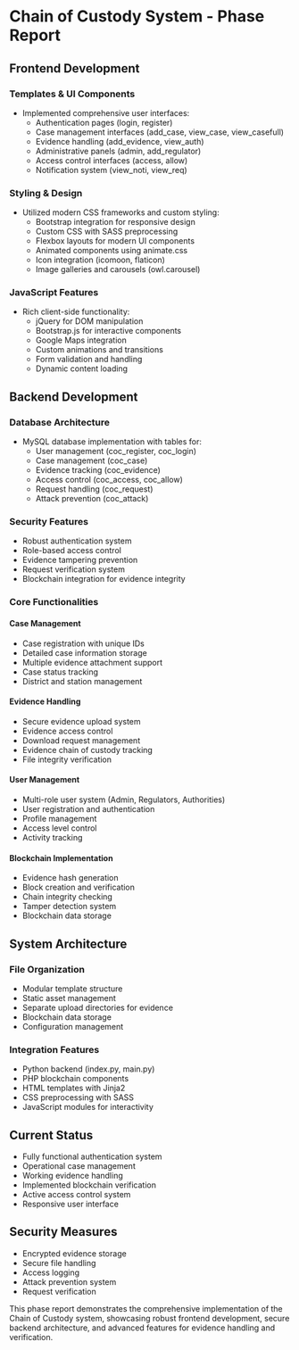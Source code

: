 # Chain of Custody System - Phase Report

## Frontend Development

### Templates & UI Components
- Implemented comprehensive user interfaces:
  - Authentication pages (login, register)
  - Case management interfaces (add_case, view_case, view_casefull)
  - Evidence handling (add_evidence, view_auth)
  - Administrative panels (admin, add_regulator)
  - Access control interfaces (access, allow)
  - Notification system (view_noti, view_req)

### Styling & Design
- Utilized modern CSS frameworks and custom styling:
  - Bootstrap integration for responsive design
  - Custom CSS with SASS preprocessing
  - Flexbox layouts for modern UI components
  - Animated components using animate.css
  - Icon integration (icomoon, flaticon)
  - Image galleries and carousels (owl.carousel)

### JavaScript Features
- Rich client-side functionality:
  - jQuery for DOM manipulation
  - Bootstrap.js for interactive components
  - Google Maps integration
  - Custom animations and transitions
  - Form validation and handling
  - Dynamic content loading

## Backend Development

### Database Architecture
- MySQL database implementation with tables for:
  - User management (coc_register, coc_login)
  - Case management (coc_case)
  - Evidence tracking (coc_evidence)
  - Access control (coc_access, coc_allow)
  - Request handling (coc_request)
  - Attack prevention (coc_attack)

### Security Features
- Robust authentication system
- Role-based access control
- Evidence tampering prevention
- Request verification system
- Blockchain integration for evidence integrity

### Core Functionalities

#### Case Management
- Case registration with unique IDs
- Detailed case information storage
- Multiple evidence attachment support
- Case status tracking
- District and station management

#### Evidence Handling
- Secure evidence upload system
- Evidence access control
- Download request management
- Evidence chain of custody tracking
- File integrity verification

#### User Management
- Multi-role user system (Admin, Regulators, Authorities)
- User registration and authentication
- Profile management
- Access level control
- Activity tracking

#### Blockchain Implementation
- Evidence hash generation
- Block creation and verification
- Chain integrity checking
- Tamper detection system
- Blockchain data storage

## System Architecture

### File Organization
- Modular template structure
- Static asset management
- Separate upload directories for evidence
- Blockchain data storage
- Configuration management

### Integration Features
- Python backend (index.py, main.py)
- PHP blockchain components
- HTML templates with Jinja2
- CSS preprocessing with SASS
- JavaScript modules for interactivity

## Current Status
- Fully functional authentication system
- Operational case management
- Working evidence handling
- Implemented blockchain verification
- Active access control system
- Responsive user interface

## Security Measures
- Encrypted evidence storage
- Secure file handling
- Access logging
- Attack prevention system
- Request verification

This phase report demonstrates the comprehensive implementation of the Chain of Custody system, showcasing robust frontend development, secure backend architecture, and advanced features for evidence handling and verification.